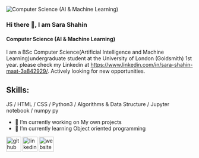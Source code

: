 ![Computer Science (AI & Machine Learning)](https://media-exp1.licdn.com/dms/image/C4E03AQFdAdTRHECiKA/profile-displayphoto-shrink_400_400/0?e=1607558400&v=beta&t=-6Us9H79LlCzOg_1r1n6GvI3LLo2wYjtxah6dc5tJJQ)
### Hi there 👋, I am Sara Shahin
#### Computer Science (AI & Machine Learning)

I am a BSc Computer Science(Artificial Intelligence and Machine Learning)undergraduate student at the University of London (Goldsmith) 1st year. please check my Linkedin at https://www.linkedin.com/in/sara-shahin-maat-3a842929/. Actively looking for new opportunities.

## Skills: 
JS / HTML / CSS / Python3 / Algorithms & Data Structure / Jupyter notebook / numpy py

- 🔭 I’m currently working on My own projects 
- 🌱 I’m currently learning Object oriented programming 


[<img src='https://cdn.jsdelivr.net/npm/simple-icons@3.0.1/icons/github.svg' alt='github' height='40'>](https://github.com/sarashahin)  [<img src='https://cdn.jsdelivr.net/npm/simple-icons@3.0.1/icons/linkedin.svg' alt='linkedin' height='40'>](https://www.linkedin.com/in/sarashahin/)  [<img src='https://cdn.jsdelivr.net/npm/simple-icons@3.0.1/icons/icloud.svg' alt='website' height='40'>](https://sarashahin.github.io/Game_Proj1_UoL.github.io/)  











